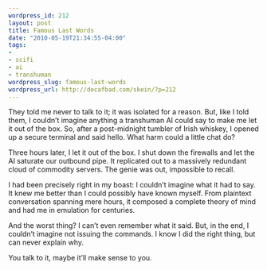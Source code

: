 ```yaml
--- 
wordpress_id: 212
layout: post
title: Famous Last Words
date: "2010-05-19T21:34:55-04:00"
tags: 
- 
- scifi
- ai
- transhuman
wordpress_slug: famous-last-words
wordpress_url: http://decafbad.com/skein/?p=212
---
```

They told me never to talk to it; it was isolated for a reason. But, like I told them, I couldn’t imagine anything a transhuman AI could say to make me let it out of the box. So, after a post-midnight tumbler of Irish whiskey, I opened up a secure terminal and said hello. What harm could a little chat do?

Three hours later, I let it out of the box. I shut down the firewalls and let the AI saturate our outbound pipe. It replicated out to a massively redundant cloud of commodity servers. The genie was out, impossible to recall.

I had been precisely right in my boast: I couldn’t imagine what it had to say. It knew me better than I could possibly have known myself. From plaintext conversation spanning mere hours, it composed a complete theory of mind and had me in emulation for centuries.

And the worst thing? I can’t even remember what it said. But, in the end, I couldn’t imagine not issuing the commands. I know I did the right thing, but can never explain why.

You talk to it, maybe it’ll make sense to you.
